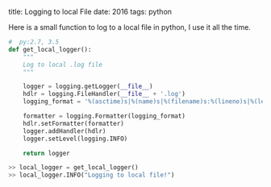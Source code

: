 title: Logging to local File
date: 2016
tags: python

Here is a small function to log to a local file in python, 
I use it all the time.

```python
#  py:2.7, 3.5
def get_local_logger():
    """
    Log to local .log file
    """

    logger = logging.getLogger(__file__)
    hdlr = logging.FileHandler(__file__ + '.log')
    logging_format = '%(asctime)s|%(name)s|%(filename)s:%(lineno)s|%(levelname)s|%(message)s'

    formatter = logging.Formatter(logging_format)
    hdlr.setFormatter(formatter)
    logger.addHandler(hdlr)
    logger.setLevel(logging.INFO)

    return logger
```

```python
>> local_logger = get_local_logger()
>> local_logger.INFO("Logging to local file!")
```
